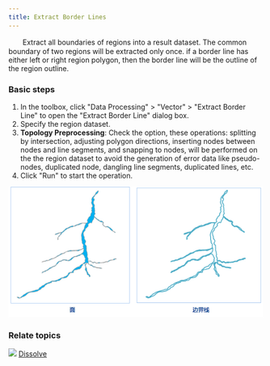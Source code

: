 ```yaml
---
title: Extract Border Lines
---
```


　　Extract all boundaries of regions into a result dataset. The common boundary of two regions will be extracted only once. if a border line has either left or right region polygon, then the border line will be the outline of the region outline.


### Basic steps

 1. In the toolbox, click "Data Processing" > "Vector" > "Extract Border Line" to open the "Extract Border Line" dialog box.
 2. Specify the region dataset.
 3. **Topology Preprocessing**: Check the option, these operations: splitting by intersection, adjusting polygon directions, inserting nodes between nodes and line segments, and snapping to nodes, will be performed on the the region dataset to avoid the generation of error data like pseudo-nodes, duplicated node, dangling line segments, duplicated lines, etc.
 4. Click "Run" to start the operation.

  ![](img/BorderLine.png)


### Relate topics

![](img/smalltitle.png) [Dissolve](Datafuse.html)



